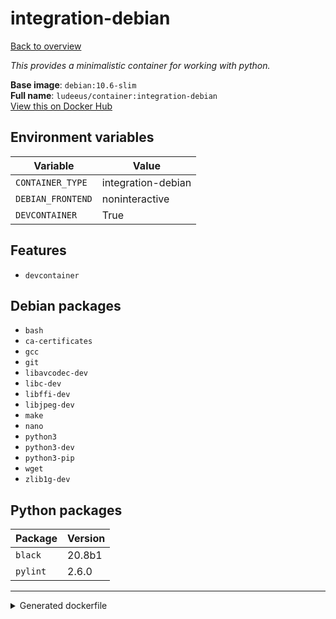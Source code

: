 # integration-debian

[Back to overview](../index.md)

_This provides a minimalistic container for working with python._

**Base image**: `debian:10.6-slim`  
**Full name**: `ludeeus/container:integration-debian`  
[View this on Docker Hub](https://hub.docker.com/r/ludeeus/container/tags?page=1&name=integration-debian)

## Environment variables

Variable | Value 
-- | --
`CONTAINER_TYPE` | integration-debian
`DEBIAN_FRONTEND` | noninteractive
`DEVCONTAINER` | True

## Features

- `devcontainer`

## Debian packages

- `bash`
- `ca-certificates`
- `gcc`
- `git`
- `libavcodec-dev`
- `libc-dev`
- `libffi-dev`
- `libjpeg-dev`
- `make`
- `nano`
- `python3`
- `python3-dev`
- `python3-pip`
- `wget`
- `zlib1g-dev`

## Python packages

Package | Version 
-- | --
`black` | 20.8b1
`pylint` | 2.6.0



***
<details>
<summary>Generated dockerfile</summary>

<pre>
FROM debian:10.6-slim

ENV DEBIAN_FRONTEND=noninteractive
ENV CONTAINER_TYPE=integration-debian
ENV DEVCONTAINER=True

COPY rootfs/common /

RUN  \ 
    apt update \ 
    && apt install -y --no-install-recommends --allow-downgrades  \ 
        ca-certificates \ 
        nano \ 
        bash \ 
        wget \ 
        git \ 
        gcc \ 
        libc-dev \ 
        libffi-dev \ 
        libavcodec-dev \ 
        python3-dev \ 
        make \ 
        python3 \ 
        python3-pip \ 
        libjpeg-dev \ 
        zlib1g-dev \ 
    && python3 -m pip install --no-cache-dir -U  \ 
        pip \ 
        setuptools \ 
        wheel \ 
    && python3 -m pip install --no-cache-dir -U  \ 
        black==20.8b1 \ 
        pylint==2.6.0 \ 
    && chmod +x /usr/bin/container \ 
    && ln -s /usr/bin/python3 /usr/bin/python \ 
    && mkdir -p /config/custom_components \ 
    && rm -fr /var/lib/apt/lists/* \ 
    && find /usr/local \( -type d -a -name test -o -name tests -o -name '__pycache__' \) -o \( -type f -a -name '*.pyc' -o -name '*.pyo' \) -exec rm -rf '{}' \; \ 
    && rm -fr /tmp/* /var/{cache,log}/*




</pre>

<i>This is a generated version of the context used while building the container, some of the labels will not be correct since they use information in the action that publishes the container</i>
</details>
